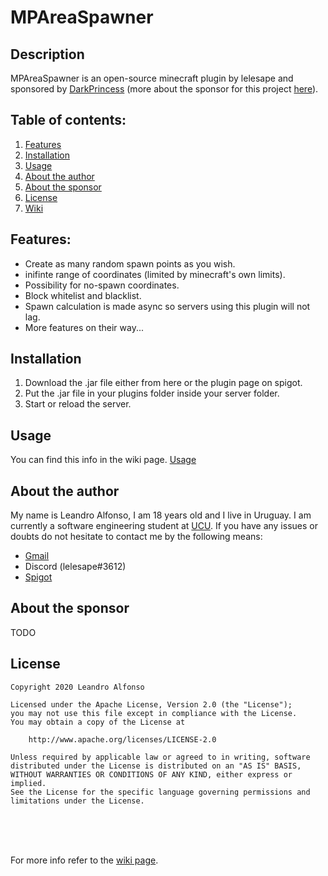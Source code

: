 # MPAreaSpawner

## Description
MPAreaSpawner is an open-source minecraft plugin by lelesape and sponsored by [DarkPrincess](https://github.com/junebug12851) (more about the sponsor for this project [here](#sponsor)).

## Table of contents:
1. [Features](#features)
2. [Installation](#installation)
3. [Usage](#usage)
4. [About the author](#author)
5. [About the sponsor](#sponsor)
5. [License](#license)
6. [Wiki](../../wiki)
  
  
<a name="features"></a>
## Features:
  - Create as many random spawn points as you wish.
  - inifinte range of coordinates (limited by minecraft's own limits).
  - Possibility for no-spawn coordinates.
  - Block whitelist and blacklist.
  - Spawn calculation is made async so servers using this plugin will not lag.
  - More features on their way...

<a name="installation"></a>
## Installation
  1. Download  the .jar file either from here or the plugin page on spigot.
  2. Put the .jar file in your plugins folder inside your server folder.
  3. Start or reload the server.
  
 
<a name="usage"></a>
## Usage
You can find this info in the wiki page. [Usage](https://github.com/alfonsoLeandro/MPAreaSpawner/wiki/Usage)



<a name="author"></a>
## About the author
My name is Leandro Alfonso, I am 18 years old and I live in Uruguay. I am currently a software engineering student at [UCU](https://ucu.edu.uy).
If you have any issues or doubts do not hesitate to contact me by the following means:
 - [Gmail](mailto:leandroalfonsoporley@gmail.com)
 - Discord (lelesape#3612)
 - [Spigot](https://www.spigotmc.org/members/lelesape.270057/)
 
 
<a name="sponsor"></a>
## About the sponsor
TODO


<a name="license"></a>
## License
```
Copyright 2020 Leandro Alfonso

Licensed under the Apache License, Version 2.0 (the "License");
you may not use this file except in compliance with the License.
You may obtain a copy of the License at

    http://www.apache.org/licenses/LICENSE-2.0

Unless required by applicable law or agreed to in writing, software
distributed under the License is distributed on an "AS IS" BASIS,
WITHOUT WARRANTIES OR CONDITIONS OF ANY KIND, either express or implied.
See the License for the specific language governing permissions and
limitations under the License.
```


<br>
<br>
<br>

For more info refer to the [wiki page](../../wiki).

